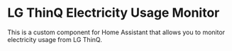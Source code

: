 # LG ThinQ Electricity Usage Monitor
This is a custom component for Home Assistant that allows you to monitor electricity usage from LG ThinQ.
